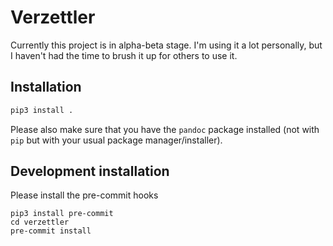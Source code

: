 # Verzettler

Currently this project is in alpha-beta stage.
I'm using it a lot personally, but I haven't had
the time to brush it up for others to use it.

## Installation

```sh
pip3 install .
```

Please also make sure that you have the `pandoc` package installed
(not with ``pip`` but with your usual package manager/installer).

## Development installation

Please install the pre-commit hooks

```
pip3 install pre-commit
cd verzettler
pre-commit install
```
